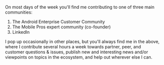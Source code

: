 On most days of the week you'll find me contributing to one of three main communities:

1. The Android Enterprise Customer Community
2. The Mobile Pros expert community (co-founder)
3. LinkedIn

I pop up occasionally in other places, but you'll always find me in the above, where I contribute several hours a week towards partner, peer, and customer questions & issues, publish new and interesting news and/or viewpoints on topics in the ecosystem, and help out wherever else I can.